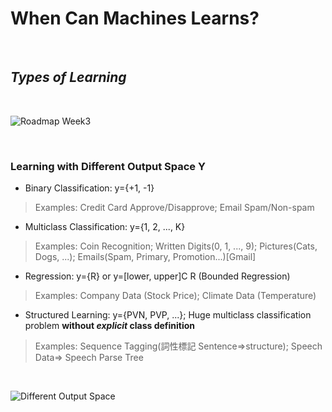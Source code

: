 # When Can Machines Learns?

<br />

## _Types of Learning_

<br />

![Roadmap Week3](https://github.com/linda2020130/Notes_ML-Foundations/blob/master/Pictures/Week%203/roadmap%20w3.PNG)

<br />

### Learning with Different Output Space Y

* Binary Classification: y={+1, -1}
> Examples: Credit Card Approve/Disapprove; Email Spam/Non-spam
* Multiclass Classification: y={1, 2, ..., K}
> Examples: Coin Recognition; Written Digits(0, 1, ..., 9); Pictures(Cats, Dogs, ...); Emails(Spam, Primary, Promotion...)[Gmail]
* Regression: y={R} or y=[lower, upper]C R (Bounded Regression)
> Examples: Company Data (Stock Price); Climate Data (Temperature)
* Structured Learning: y={PVN, PVP, ...}; Huge multiclass classification problem **without *explicit* class definition**
> Examples: Sequence Tagging(詞性標記 Sentence=>structure); Speech Data=> Speech Parse Tree

<br />

![Different Output Space](https://github.com/linda2020130/Notes_ML-Foundations/blob/master/Pictures/Week%203/different%20output%20space.PNG)



